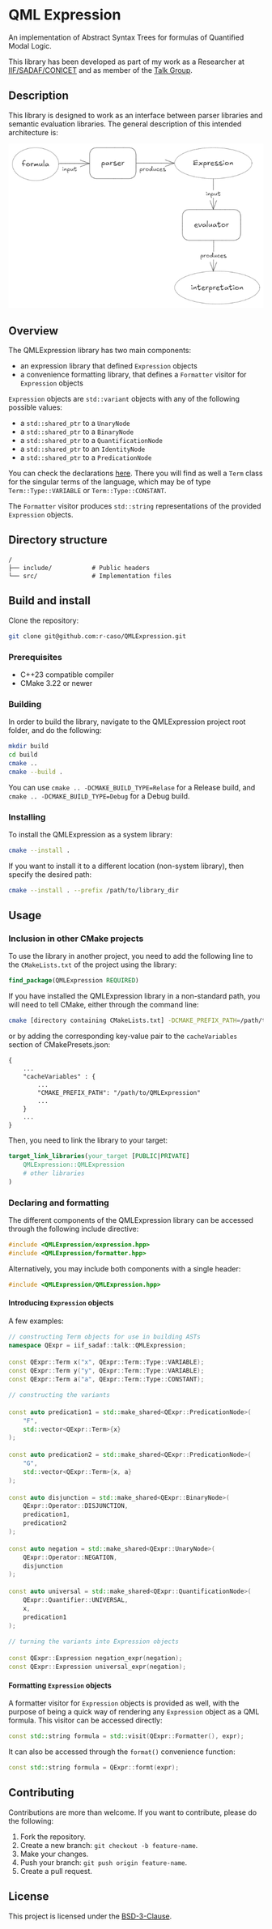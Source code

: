 ﻿# QML Expression

An implementation of Abstract Syntax Trees for formulas of Quantified Modal Logic.

This library has been developed as part of my work as a Researcher at [IIF/SADAF/CONICET](https://iif.conicet.gov.ar/?lan=en) and as member of the [Talk Group](https://talk-group.org/).

## Description

This library is designed to work as an interface between parser libraries and semantic evaluation libraries. The general description of this intended architecture is:

![Intended parser-evaluator architecture](parser_evaluator_architecture.png)

## Overview

The QMLExpression library has two main components:

- an expression library that defined `Expression` objects
- a convenience formatting library, that defines a `Formatter` visitor for `Expression` objects

`Expression` objects are `std::variant` objects with any of the following possible values:

- a `std::shared_ptr` to a `UnaryNode`
- a `std::shared_ptr` to a `BinaryNode`
- a `std::shared_ptr` to a `QuantificationNode`
- a `std::shared_ptr` to an `IdentityNode`
- a `std::shared_ptr` to a `PredicationNode`

You can check the declarations [here](include/expression.hpp). There you will find as well a `Term` class for the singular terms of the language, which may be of type `Term::Type::VARIABLE` or `Term::Type::CONSTANT`.

The `Formatter` visitor produces `std::string` representations of the provided `Expression` objects.

## Directory structure

```
/
├── include/           # Public headers
└── src/               # Implementation files
```

## Build and install

Clone the repository:
```bash
git clone git@github.com:r-caso/QMLExpression.git
```

### Prerequisites

- C++23 compatible compiler
- CMake 3.22 or newer

### Building

In order to build the library, navigate to the QMLExpression project root folder, and do the following:
```bash
mkdir build
cd build
cmake ..
cmake --build .
```
You can use `cmake .. -DCMAKE_BUILD_TYPE=Relase` for a Release build, and `cmake .. -DCMAKE_BUILD_TYPE=Debug` for a Debug build.

### Installing

To install the QMLExpression as a system library:
```bash
cmake --install .
```
If you want to install it to a different location (non-system library), then specify the desired path:
```bash
cmake --install . --prefix /path/to/library_dir
```

## Usage

### Inclusion in other CMake projects

To use the library in another project, you need to add the following line to the `CMakeLists.txt` of the project using the library:

```cmake
find_package(QMLExpression REQUIRED)
```
If you have installed the QMLExpression library in a non-standard path, you will need to tell CMake, either through the command line:
```bash
cmake [directory containing CMakeLists.txt] -DCMAKE_PREFIX_PATH=/path/to/QMLExpression
```
or by adding the corresponding key-value pair to the `cacheVariables` section of CMakePresets.json:
```
{
	...
	"cacheVariables" : {
		...
		"CMAKE_PREFIX_PATH": "/path/to/QMLExpression"
		...
	}
	...
}
```
Then, you need to link the library to your target:
```cmake
target_link_libraries(your_target [PUBLIC|PRIVATE]
    QMLExpression::QMLExpression
    # other libraries
)
```

### Declaring and formatting

The different components of the QMLExpression library can be accessed through the following include directive:
```c++
#include <QMLExpression/expression.hpp>
#include <QMLExpression/formatter.hpp>
```
Alternatively, you may include both components with a single header:
```c++
#include <QMLExpression/QMLExpression.hpp>
```

#### Introducing `Expression` objects

A few examples:
```c++
// constructing Term objects for use in building ASTs
namespace QExpr = iif_sadaf::talk::QMLExpression;

const QExpr::Term x("x", QExpr::Term::Type::VARIABLE);
const QExpr::Term y("y", QExpr::Term::Type::VARIABLE);
const QExpr::Term a("a", QExpr::Term::Type::CONSTANT);
```

```c++
// constructing the variants

const auto predication1 = std::make_shared<QExpr::PredicationNode>(
	"F",
	std::vector<QExpr::Term>{x}
);

const auto predication2 = std::make_shared<QExpr::PredicationNode>(
	"G",
	std::vector<QExpr::Term>{x, a}
);

const auto disjunction = std::make_shared<QExpr::BinaryNode>(
	QExpr::Operator::DISJUNCTION,
	predication1,
	predication2
);

const auto negation = std::make_shared<QExpr::UnaryNode>(
	QExpr::Operator::NEGATION,
	disjunction
);

const auto universal = std::make_shared<QExpr::QuantificationNode>(
	QExpr::Quantifier::UNIVERSAL,
	x,
	predication1
);
```

```c++
// turning the variants into Expression objects

const QExpr::Expression negation_expr(negation);
const QExpr::Expression universal_expr(negation);
```

#### Formatting `Expression` objects

A formatter visitor for `Expression` objects is provided as well, with the purpose of being a quick way of rendering any `Expression` object as a QML formula. This visitor can be accessed directly:
```c++
const std::string formula = std::visit(QExpr::Formatter(), expr);
```
It can also be accessed through the `format()` convenience function:
```c++
const std::string formula = QExpr::formt(expr);
```

## Contributing

Contributions are more than welcome. If you want to contribute, please do the following:

1. Fork the repository.
2. Create a new branch: `git checkout -b feature-name`.
3. Make your changes.
4. Push your branch: `git push origin feature-name`.
5. Create a pull request.

## License
This project is licensed under the [BSD-3-Clause](LICENSE).

